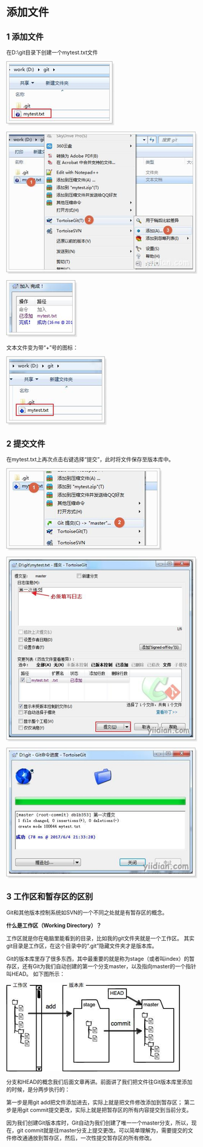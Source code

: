 # 添加文件

## **1 添加文件**

在D:\git目录下创建一个mytest.txt文件

![img](6.添加文件.assets/20171115105142179.jpg)

![img](6.添加文件.assets/20171115105158938.jpg)

![img](6.添加文件.assets/20171115105459872.jpg)

文本文件变为带“+”号的图标：

![img](6.添加文件.assets/20171115105521383.jpg)

## **2 提交文件**

在mytest.txt上再次点击右键选择“提交”，此时将文件保存至版本库中。

![img](6.添加文件.assets/20171115105628785.jpg)

![img](6.添加文件.assets/20171115105643189.jpg)

![img](6.添加文件.assets/20171115105740898.jpg)

## **3 工作区和暂存区的区别**

Git和其他版本控制系统如SVN的一个不同之处就是有暂存区的概念。

**什么是工作区（Working Directory）？**

工作区就是你在电脑里能看到的目录，比如我的git文件夹就是一个工作区。
其实git目录是工作区，在这个目录中的“.git”隐藏文件夹才是版本库。

Git的版本库里存了很多东西，其中最重要的就是称为stage（或者叫index）的暂存区，还有Git为我们自动创建的第一个分支master，以及指向master的一个指针叫HEAD。
如下图所示：

![img](6.添加文件.assets/20171115105941346.jpg)

分支和HEAD的概念我们后面文章再讲。前面讲了我们把文件往Git版本库里添加的时候，是分两步执行的：

第一步是用git add把文件添加进去，实际上就是把文件修改添加到暂存区；
第二步是用git commit提交更改，实际上就是把暂存区的所有内容提交到当前分支。

因为我们创建Git版本库时，Git自动为我们创建了唯一一个master分支，所以，现在，git commit就是往master分支上提交更改。可以简单理解为，需要提交的文件修改通通放到暂存区，然后，一次性提交暂存区的所有修改。